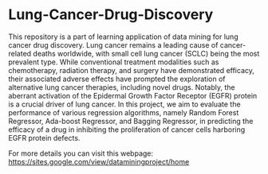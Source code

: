 # Lung-Cancer-Drug-Discovery
This repository is a part of learning application of data mining for lung cancer drug discovery. 
Lung cancer remains a leading cause of cancer-related deaths worldwide, with small cell lung cancer (SCLC) being the most prevalent type. While conventional treatment modalities such as chemotherapy, radiation therapy, and surgery have demonstrated efficacy, their associated adverse effects have prompted the exploration of alternative lung cancer therapies, including novel drugs. Notably, the aberrant activation of the Epidermal Growth Factor Receptor (EGFR) protein is a crucial driver of lung cancer. In this project, we aim to evaluate the performance of various regression algorithms, namely Random Forest Regressor, Ada-boost Regressor, and Bagging Regressor, in predicting the efficacy of a drug in inhibiting the proliferation of cancer cells harboring EGFR protein defects.

For more details you can visit this webpage: https://sites.google.com/view/dataminingproject/home
